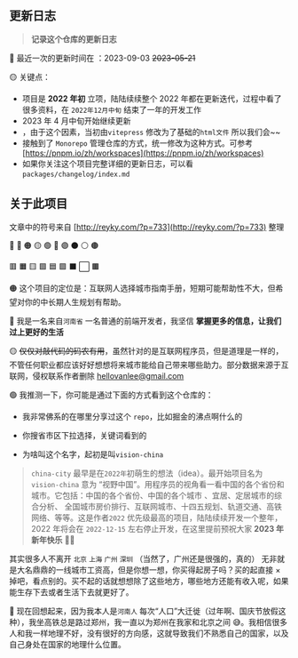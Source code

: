 ## 更新日志

> **记录这个仓库的更新日志**

🔴 最近一次的更新时间在 ：2023-09-03 ~~2023-05-21~~

🟡 关键点：

- 项目是 **2022 年初** 立项，陆陆续续整个 2022 年都在更新迭代，过程中看了很多资料，在 `2022年12月中旬` 结束了一年的开发工作
- 2023 年 4 月中旬开始继续更新
- ，由于这个因素，当初由`vitepress` 修改为了基础的`html文件` 所以我们会~~
- 接触到了 `Monorepo` 管理仓库的方式，统一修改为这种方式。可参考 [https://pnpm.io/zh/workspaces](https://pnpm.io/zh/workspaces)
- 如果你关注这个项目完整详细的更新日志，可以看 `packages/changelog/index.md`

## 关于此项目

文章中的符号来自 [http://reyky.com/?p=733](http://reyky.com/?p=733) 整理

🔘 🔴 🟠 🟡 🟢 🔵 🟣 ⚫️ ⚪️ 🟤

🟥 🟧 🟨 🟩 🟦 🟪 ⬛️ ⬜️ 🟫

🟠 这个项目的定位是：互联网人选择城市指南手册，短期可能帮助性不大，但希望对你的中长期人生规划有帮助。

🔴 我是一名来自`河南省` 一名普通的前端开发者，我坚信 **掌握更多的信息，让我们过上更好的生活**

🟡 ~~仅仅对敲代码的码农有用~~，虽然针对的是互联网程序员，但是道理是一样的，不管任何职业都应该好好想想将来城市能给自己带来哪些助力。部分数据来源于互联网，侵权联系作者删除 hellovanlee@gmail.com

🟢 我推测一下，你可能是通过下面的方式看到这个仓库的：

- 我非常佛系的在哪里分享过这个 `repo`，比如掘金的沸点啊什么的

- 你搜省市区下拉选择，关键词看到的

- 为啥叫这个名字，起初是叫`vision-china`

> `china-city` 最早是在`2022年`初萌生的想法（idea）。最开始项目名为`vision-china` 意为 “视野中国”。用程序员的视角看一看中国的各个省份和城市。它包括：中国的各个省份、中国的各个城市 、宜居、定居城市的综合分析、 全国城市房价排行、互联网城市、十四五规划、轨道交通、高铁网络、等等。这是作者`2022` 优先级最高的项目，陆陆续续开发一个整年，2022 年将会在 `2022-12-15` 左右停止开发，在这里提前预祝大家 **2023 年新年快乐** 🎉🎉

其实很多人不离开 `北京` `上海` `广州` `深圳` （当然了，广州还是很强的，真的）
无非就是大名鼎鼎的一线城市工资高，但是你想一想，你买得起房子吗？买的起直接 × 掉吧，看点别的。买不起的话就想想除了这些地方，哪些地方还能有收入呢，如果能生存下去或者生活下去就更好了。

🔵 现在回想起来，因为我本人是`河南人` 每次“人口”大迁徙（过年啊、国庆节放假这种），我坐高铁总是路过郑州，我一直以为郑州在我家和北京之间 😅。我相信很多人和我一样地理不好，没有很好的方向感，这就导致我们不熟悉自己的国家，以及自己身处在国家的地理什么位置。
